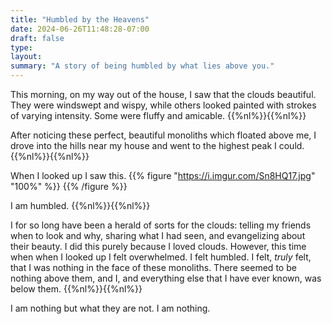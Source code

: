 ```yaml
---
title: "Humbled by the Heavens"
date: 2024-06-26T11:48:28-07:00
draft: false
type:
layout:
summary: "A story of being humbled by what lies above you."
---
```


This morning, on my way out of the house, I saw that the clouds beautiful.
They were windswept and wispy, while others looked painted with strokes of varying intensity.
Some were fluffy and amicable.
{{%nl%}}{{%nl%}}

After noticing these perfect, beautiful monoliths which floated above me, I drove into the hills near my house and went to the highest peak I could.
{{%nl%}}{{%nl%}}

When I looked up I saw this.
{{% figure "https://i.imgur.com/Sn8HQ17.jpg" "100%" %}} {{% /figure %}}

I am humbled.
{{%nl%}}{{%nl%}}

I for so long have been a herald of sorts for the clouds: telling my friends when to look and why, sharing what I had seen, and evangelizing about their beauty.
I did this purely because I loved clouds.
However, this time when when I looked up I felt overwhelmed.
I felt humbled.
I felt, _truly_ felt, that I was nothing in the face of these monoliths.
There seemed to be nothing above them, and I, and everything else that I have ever known, was below them.
{{%nl%}}{{%nl%}}

I am nothing but what they are not. I am nothing.

